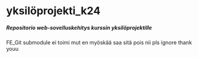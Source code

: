 # yksilöprojekti_k24
##### Repositorio web-sovelluskehitys kurssin yksilöprojektille 
FE_Git submodule ei toimi mut en myöskää saa sitä pois nii pls ignore thank youu 

